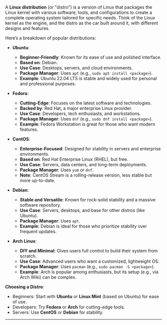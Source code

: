 A **Linux distribution** (or "distro") is a version of Linux that packages the Linux kernel with various software, tools, and configurations to create a complete operating system tailored for specific needs. Think of the Linux kernel as the engine, and the distro as the car built around it, with different designs and features.

Here’s a breakdown of popular distributions:

- **Ubuntu**:
  - **Beginner-Friendly**: Known for its ease of use and polished interface.
  - **Based on**: Debian.
  - **Use Case**: Desktops, servers, and cloud environments.
  - **Package Manager**: Uses `apt` (e.g., `sudo apt install <package>`).
  - **Example**: Ubuntu 22.04 LTS is stable and widely used for personal and professional purposes.

- **Fedora**:
  - **Cutting-Edge**: Focuses on the latest software and technologies.
  - **Backed by**: Red Hat, a major enterprise Linux provider.
  - **Use Case**: Developers, tech enthusiasts, and workstations.
  - **Package Manager**: Uses `dnf` (e.g., `sudo dnf install <package>`).
  - **Example**: Fedora Workstation is great for those who want modern features.

- **CentOS**:
  - **Enterprise-Focused**: Designed for stability in servers and enterprise environments.
  - **Based on**: Red Hat Enterprise Linux (RHEL), but free.
  - **Use Case**: Servers, data centers, and long-term deployments.
  - **Package Manager**: Uses `yum` or `dnf`.
  - **Note**: CentOS Stream is a rolling-release version, less stable but more up-to-date.

- **Debian**:
  - **Stable and Versatile**: Known for rock-solid stability and a massive software repository.
  - **Use Case**: Servers, desktops, and base for other distros (like Ubuntu).
  - **Package Manager**: Uses `apt`.
  - **Example**: Debian is ideal for those who prioritize stability over frequent updates.

- **Arch Linux**:
  - **DIY and Minimal**: Gives users full control to build their system from scratch.
  - **Use Case**: Advanced users who want a customized, lightweight OS.
  - **Package Manager**: Uses `pacman` (e.g., `sudo pacman -S <package>`).
  - **Example**: Arch is popular among enthusiasts, but its setup (e.g., via Arch Wiki) can be complex.

**Choosing a Distro**:
- Beginners: Start with **Ubuntu** or **Linux Mint** (based on Ubuntu) for ease of use.
- Developers: Try **Fedora** or **Arch** for cutting-edge tools.
- Servers: Use **CentOS** or **Debian** for stability.

---
